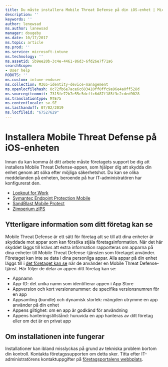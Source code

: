 ```yaml
---
title: Du måste installera Mobile Threat Defense på din iOS-enhet | Microsoft Docs
description: ''
keywords: ''
author: lenewsad
ms.author: lanewsad
manager: dougeby
ms.date: 10/17/2017
ms.topic: article
ms.prod: ''
ms.service: microsoft-intune
ms.technology: ''
ms.assetid: 5b9ee20b-3c4e-4461-86d3-6fd26e7f71a6
searchScope:
- User help
ROBOTS: ''
ms.custom: intune-enduser
ms.collection: M365-identity-device-management
ms.openlocfilehash: 0c72fb6e7ace6c603410ff0ffc9a96e4a0ff528d
ms.sourcegitcommit: 7315fe72b7e55c5dcffc6d87f185f3c2cded9028
ms.translationtype: MTE75
ms.contentlocale: sv-SE
ms.lasthandoff: 07/02/2019
ms.locfileid: "67527629"
---
```

# <a name="install-mobile-threat-defense-on-your-ios-device"></a>Installera Mobile Threat Defense på iOS-enheten


Innan du kan komma åt ditt arbete måste företagets support be dig att installera Mobile Threat Defense-appen, som hjälper dig att skydda din enhet genom att söka efter möjliga säkerhetshot. Du kan se olika meddelanden på enheten, beroende på hur IT-administratören har konfigurerat den.


* [Lookout for Work](you-are-prompted-to-install-lookout-for-work-ios.md)
* [Symantec Endpoint Protection Mobile](you-are-prompted-to-install-skycure-ios.md)
* [SandBlast Mobile Protect](you-are-prompted-to-install-sandblast-ios.md)
* [Zimperium zIPS](you-are-prompted-to-install-zips-ios.md)

## <a name="additional-information-your-company-can-see"></a>Ytterligare information som ditt företag kan se

Mobile Threat Defense är ett sätt för företag att se till att dina enheter är skyddade mot appar som kan försöka stjäla företagsinformation. När det här skyddet läggs till krävs att extra information rapporteras om apparna på dina enheter till Mobile Threat Defense-tjänsten som företaget använder. Företaget kan inte se data i dina personliga appar. Alla appar på din enhet läggs till i [det företaget kan se](what-info-can-your-company-see-when-you-enroll-your-device-in-intune.md) när de använder en Mobile Threat Defense-tjänst. Här följer de delar av appen ditt företag kan se:

* Appnamn
* App-ID: det unika namn som identifierar appen i App Store
* Appversion och kort versionsnummer: de specifika versionsnumren för en app
* Appsamling (bundle) och dynamisk storlek: mängden utrymme en app använder på din enhet
* Appens giltighet: om en app är godkänd för användning
* Appens hanteringstillstånd: huruvida en app hanteras av ditt företag eller om det är en privat app

## <a name="if-the-installation-doesnt-work"></a>Om installationen inte fungerar

Installationer kan ibland misslyckas på grund av tekniska problem bortom din kontroll. Kontakta företagssupporten om detta sker. Titta efter IT-administratörens kontaktuppgifter på [företagsportalens webbplats](https://go.microsoft.com/fwlink/?linkid=2010980).
